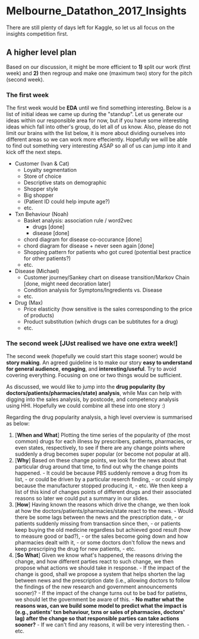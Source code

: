 # Melbourne_Datathon_2017_Insights
There are still plenty of days left for Kaggle, so let us all focus on the insights competition first.

## A higher level plan
Based on our discussion, it might be more efficient to **1)** split our work (first week) and **2)** then regroup and make one (maximum two) story for the pitch (second week).

### The first week
The first week would be **EDA** until we find something interesting. 
Below is a list of initial ideas we came up during the "standup". Let us generate our ideas within our responsible area for now, but if you have some interesting ideas which fall into other's group, do let all of us know. Also, please do not limit our brains with the list below, it is more about dividing ourselves into different areas so we can work more effeciently. Hopefully we will be able to find out something very interesting ASAP so all of us can jump into it and kick off the next steps.

- Customer (Ivan & Cat)
  - Loyalty segmentation
  - Store of choice
  - Descriptive stats on demographic
  - Shopper style
  - Big shopper
  - (Patient ID could help impute age?)
  - etc.
- Txn Behaviour (Noah)
  - Basket analysis: association rule / word2vec
    - drugs [done]
    - disease [done]
  - chord diagram for disease co-occurance [done]
  - chord diagram for disease + never seen again [done]
  - Shopping pattern for patients who got cured (potential best practice for other patients?)
  - etc.
- Disease (Michael)
  - Customer journey/Sankey chart on disease transition/Markov Chain [done, might need decoration later]
  - Condition analysis for Symptons/Ingredients vs. Disease
  - etc.
- Drug (Max)
  - Price elasticity (how sensitive is the sales corresponding to the price of products)
  - Product substitution (which drugs can be subtitutes for a drug)
  - etc.
  
  
### The second week [JUst realised we have one extra week!]
The second week (hopefully we could start this stage sooner) would be **story making**.
An agreed guideline is to make our story **easy to understand for general audience**, **engaging**, and **interesting/useful**. Try to avoid covering everything. Focusing on one or two things would be sufficient.

As discussed, we would like to jump into the **drug popularity (by doctors/patients/pharmacies/state) analysis**, while Max can help with digging into the sales analysis, by postcode, and competency analysis using HHI. Hopefully we could combine all these into one story :)

Regarding the drug popularity analysis, a high level overview is summarised as below:
  1. [**When and What**] Plotting the time series of the popularity of (the most common) drugs for each illness by prescribers, patients, pharmacies, or even states, respectively, to see if there are any change points where suddenly a drug becomes super popular (or become not popular at all).
  2. [**Why**] Based on these change points, we look for the news about that particular drug around that time, to find out why the change points happened. 
    - It could be because PBS suddenly remove a drug from its list, 
    - or could be driven by a particular reserch finding, 
    - or could simply because the manufacturer stopped producing it,
    - etc. 
    We then keep a list of this kind of changes points of different drugs and their associated reasons so later we could put a summary in our slides.
  3. [**How**] Having known the reasons which drive the change, we then look at how the doctors/patients/pharmacies/state react to the news.
    - Would there be some lags between the news and the prescription date, 
    - or patients suddenly missing from transaction since then,
    - or patients keep buying the old medicine regardless but achieved good result (how to measure good or bad?), 
    - or the sales become going down and how pharmacies dealt with it,
    - or some doctors don't follow the news and keep prescriping the drug for new patients,
    - etc.
  4. [**So What**] Given we know what's happened, the reasons driving the change, and how different parties react to such change, we then propose what actions we should take in response.
    - If the impact of the change is good, shall we propose a system that helps shorten the lag between news and the prescription date (i.e., allowing doctors to follow the findings of the new research and government announcements sooner)?
    - If the impact of the change turns out to be bad for patietns, we should let the government be aware of this.
    - **No matter what the reasons was, can we build some model to predict what the impact is (e.g., patients' txn behaviour, txns or sales of pharmacies, doctors' lag) after the change so that responsible parties can take actions sooner?**
    - If we can't find any reasons, it will be very interesting then.
    - etc.
